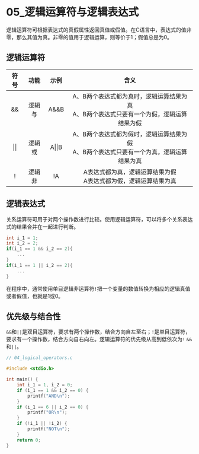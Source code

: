 # 05_逻辑运算符与逻辑表达式

逻辑运算符可根据表达式的真假属性返回真值或假值。在C语言中，表达式的值非零，那么其值为真。非零的值用于逻辑运算，则等价于1；假值总是为0。

## 逻辑运算符

| 符号 |  功能  |  示例  |                             含义                             |
| :--: | :----: | :----: | :----------------------------------------------------------: |
|  &&  | 逻辑与 |  A&&B  | A、B两个表达式都为真时，逻辑运算结果为真<br />A、B两个表达式只要有一个为假，逻辑运算结果为假 |
| \|\| | 逻辑或 | A\|\|B | A、B两个表达式都为假时，逻辑运算结果为假<br />A、B两个表达式只要有一个为真，逻辑运算结果为真 |
|  !   | 逻辑非 |   !A   | A表达式都为真，逻辑运算结果为假<br />A表达式都为假，逻辑运算结果为真 |

## 逻辑表达式

关系运算符可用于对两个操作数进行比较。使用逻辑运算符，可以将多个关系表达式的结果合并在一起进行判断。

```C
int i_1 = 1;
int i_2 = 2;
if(i_1 == 1 && i_2 == 2){
    ...
}
if(i_1 == 1 || i_2 == 2){
    ...
}
```

在程序中，通常使用单目逻辑非运算符`!`把一个变量的数值转换为相应的逻辑真值或者假值，也就是1或0。

## 优先级与结合性

`&&`和`||`是双目运算符，要求有两个操作数，结合方向自左至右；`!`是单目运算符，要求有一个操作数，结合方向自右向左。逻辑运算符的优先级从高到低依次为`!` `&&`和`||`。

```c
// 04_logical_operators.c

#include <stdio.h>

int main() {
    int i_1 = 1, i_2 = 0;
    if (i_1 == 1 && i_2 == 0) {
        printf("AND\n");
    }
    if (i_1 == 6 || i_2 == 0) {
        printf("OR\n");
    }
    if (!i_1 || !i_2) {
        printf("NOT\n");
    }
    return 0;
}
```

